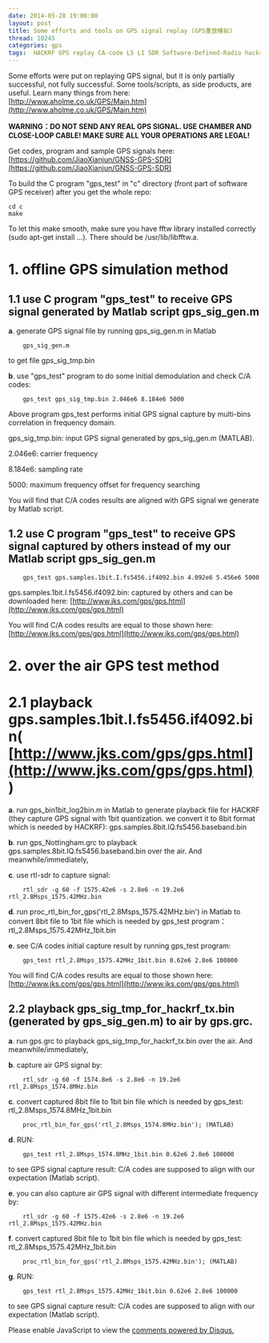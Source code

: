 ```yaml
---
date: 2014-05-28 19:00:00
layout: post
title: Some efforts and tools on GPS signal replay (GPS重放模拟)
thread: 10245
categories: gps
tags:  HACKRF GPS replay CA-code L5 L1 SDR Software-Defined-Radio hackrf_transfer rtl-sdr rtl2832
---
```


Some efforts were put on replaying GPS signal, but it is only partially successful, not fully successful. Some tools/scripts, as side products, are useful. Learn many things from here: [http://www.aholme.co.uk/GPS/Main.htm](http://www.aholme.co.uk/GPS/Main.htm)

**WARNING：DO NOT SEND ANY REAL GPS SIGNAL. USE CHAMBER AND CLOSE-LOOP CABLE! MAKE SURE ALL YOUR OPERATIONS ARE LEGAL!**

Get codes, program and sample GPS signals here: [https://github.com/JiaoXianjun/GNSS-GPS-SDR](https://github.com/JiaoXianjun/GNSS-GPS-SDR)

To build the C program "gps_test" in "c" directory (front part of software GPS receiver) after you get the whole repo:

    cd c
    make

To let this make smooth, make sure you have fftw library installed correctly (sudo apt-get install ...). There should be /usr/lib/libfftw.a.

# 1. offline GPS simulation method

## 1.1 use C program "gps_test" to receive GPS signal generated by Matlab script gps_sig_gen.m

**a**. generate GPS signal file by running gps_sig_gen.m in Matlab

        gps_sig_gen.m

to get file gps_sig_tmp.bin

**b**. use "gps_test" program to do some initial demodulation and check C/A codes:

        gps_test gps_sig_tmp.bin 2.046e6 8.184e6 5000

Above program gps_test performs initial GPS signal capture by multi-bins correlation in frequency domain.

gps_sig_tmp.bin: input GPS signal generated by gps_sig_gen.m (MATLAB).

2.046e6: carrier frequency

8.184e6: sampling rate

5000: maximum frequency offset for frequency searching

You will find that C/A codes results are aligned with GPS signal we generate by Matlab script.

## 1.2 use C program "gps_test" to receive GPS signal captured by others instead of my our Matlab script gps_sig_gen.m

        gps_test gps.samples.1bit.I.fs5456.if4092.bin 4.092e6 5.456e6 5000

gps.samples.1bit.I.fs5456.if4092.bin: captured by others and can be downloaded here: [http://www.jks.com/gps/gps.html](http://www.jks.com/gps/gps.html)

You will find C/A codes results are equal to those shown here: [http://www.jks.com/gps/gps.html](http://www.jks.com/gps/gps.html)

# 2. over the air GPS test method

# 2.1 playback gps.samples.1bit.I.fs5456.if4092.bin( [http://www.jks.com/gps/gps.html](http://www.jks.com/gps/gps.html) )

**a**. run gps_bin1bit_log2bin.m in Matlab to generate playback file for HACKRF (they capture GPS signal with 1bit quantization. we convert it to 8bit format which is needed by HACKRF): gps.samples.8bit.IQ.fs5456.baseband.bin

**b**. run gps_Nottingham.grc to playback gps.samples.8bit.IQ.fs5456.baseband.bin over the air. And meanwhile/immediately, 

**c**. use rtl-sdr to capture signal: 

        rtl_sdr -g 60 -f 1575.42e6 -s 2.8e6 -n 19.2e6 rtl_2.8Msps_1575.42MHz.bin

**d**. run proc_rtl_bin_for_gps('rtl_2.8Msps_1575.42MHz.bin') in Matlab to convert 8bit file to 1bit file which is needed by gps_test program：rtl_2.8Msps_1575.42MHz_1bit.bin

**e**. see C/A codes initial capture result by running gps_test program:

        gps_test rtl_2.8Msps_1575.42MHz_1bit.bin 0.62e6 2.8e6 100000

You will find C/A codes results are equal to those shown here: [http://www.jks.com/gps/gps.html](http://www.jks.com/gps/gps.html)

## 2.2 playback gps_sig_tmp_for_hackrf_tx.bin (generated by gps_sig_gen.m) to air by gps.grc.

**a**. run gps.grc to playback gps_sig_tmp_for_hackrf_tx.bin over the air. And meanwhile/immediately, 

**b**. capture air GPS signal by:

        rtl_sdr -g 60 -f 1574.8e6 -s 2.8e6 -n 19.2e6 rtl_2.8Msps_1574.8MHz.bin

**c**. convert captured 8bit file to 1bit bin file which is needed by gps_test: rtl_2.8Msps_1574.8MHz_1bit.bin

        proc_rtl_bin_for_gps('rtl_2.8Msps_1574.8MHz.bin'); (MATLAB)

**d**. RUN: 

        gps_test rtl_2.8Msps_1574.8MHz_1bit.bin 0.62e6 2.8e6 100000

to see GPS signal capture result: C/A codes are supposed to align with our expectation (Matlab script).

**e**. you can also capture air GPS signal with different intermediate frequency by:

        rtl_sdr -g 60 -f 1575.42e6 -s 2.8e6 -n 19.2e6 rtl_2.8Msps_1575.42MHz.bin

**f**. convert captured 8bit file to 1bit bin file which is needed by gps_test: rtl_2.8Msps_1575.42MHz_1bit.bin

        proc_rtl_bin_for_gps('rtl_2.8Msps_1575.42MHz.bin'); (MATLAB)

**g**. RUN: 

        gps_test rtl_2.8Msps_1575.42MHz_1bit.bin 0.62e6 2.8e6 100000
    
to see GPS signal capture result: C/A codes are supposed to align with our expectation (Matlab script).


<div id="disqus_thread"></div>
<script type="text/javascript">
    /* * * CONFIGURATION VARIABLES: EDIT BEFORE PASTING INTO YOUR WEBPAGE * * */
    var disqus_shortname = 'jiaoxianjun'; // required: replace example with your forum shortname

    /* * * DON'T EDIT BELOW THIS LINE * * */
    (function() {
        var dsq = document.createElement('script'); dsq.type = 'text/javascript'; dsq.async = true;
        dsq.src = '//' + disqus_shortname + '.disqus.com/embed.js';
        (document.getElementsByTagName('head')[0] || document.getElementsByTagName('body')[0]).appendChild(dsq);
    })();
</script>
<noscript>Please enable JavaScript to view the <a href="http://disqus.com/?ref_noscript">comments powered by Disqus.</a></noscript>


<!-- Global site tag (gtag.js) - Google Analytics -->
<script async src="https://www.googletagmanager.com/gtag/js?id=G-01GGQ8JZW7"></script>
<script>
  window.dataLayer = window.dataLayer || [];
  function gtag(){dataLayer.push(arguments);}
  gtag('js', new Date());

  gtag('config', 'G-01GGQ8JZW7');
</script>

<script async src="https://pagead2.googlesyndication.com/pagead/js/adsbygoogle.js?client=ca-pub-1542618827905251"
     crossorigin="anonymous"></script>
